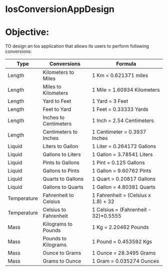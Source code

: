 # IosConversionAppDesign

# Objective:
TO design an Ios application that allows its users to perform following conversions:


Type |Conversions | Formula
--- | --- | --- 
Length | Kilometers to Miles | 1 Km = 0.621371 miles 
Length | Miles to Kilometers | 1 Mile = 1.60934 Kilometers
Length | Yard to Feet | 1 Yard = 3 Feet
Length | Feet to Yard | 1 Feet = 0.33333 Yards
Length | Inches to Centimeters | 1 Inch = 2.54 Centimeters
Length | Centimeters to Inches | 1 Centimeter = 0.3937 Inches
Liquid | Liters to Gallon|  1 Liter = 0.264172 Gallons
Liquid | Gallons to Liters | 1 Gallon = 3.78541 Liters
Liquid | Pints to Gallons | 1 Pint = 0.125 Gallons
Liquid | Gallons to Pints | 1 Gallon = 9.60762 Pints
Liquid| Quarts to Gallons | 1 Quart = 0.20817 Gallons
Liquid | Gallons to Quarts | 1 Gallon = 4.80381 Quarts
Temperature | Fahrenheit to Celsius | 1 Fahrenheit = (Celsius x 1.8) + 32
Temperature | Celsius to Fahrenheit | 1 Celsius = (Fahrenheit - 32)*0.5555
Mass | Kilograms to Pounds | 1 Kg = 2.20462 Pounds
Mass | Pounds to Kilograms | 1 Pound = 0.453592 Kgs
Mass | Ounce to Grams | 1 Ounce = 28.3495 Grams
Mass | Grams to Ounce | 1 Gram = 0.035274 Ounces
